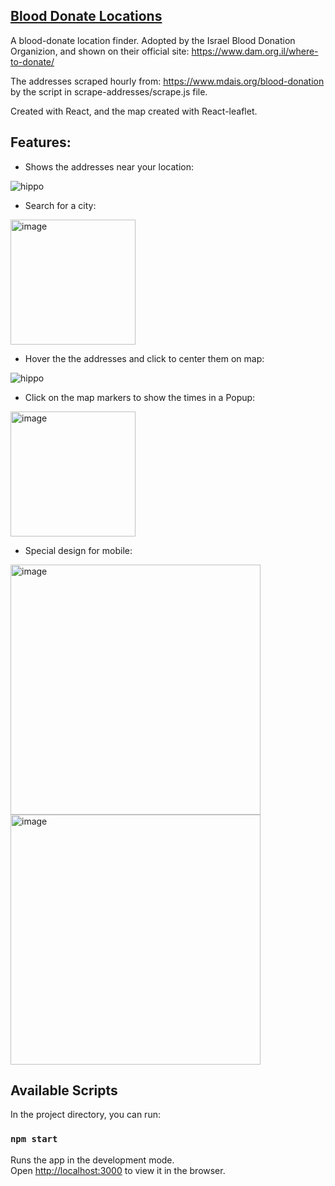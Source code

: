 ## [Blood Donate Locations](https://blood.dam.org.il)
A blood-donate location finder.
Adopted by the Israel Blood Donation Organizion, and shown on their official site:
https://www.dam.org.il/where-to-donate/

The addresses scraped hourly from: https://www.mdais.org/blood-donation by the script in scrape-addresses/scrape.js file.

Created with React, and the map created with React-leaflet.
## Features:
- Shows the addresses near your location:

![hippo](https://media.giphy.com/media/JMt6gkjgj9beAmekEX/giphy.gif)
 
 - Search for a city:
 
 <a><img src="https://i.ibb.co/8DQTj1z/image.png" height="200" alt="image" border="0"></a>

- Hover the the addresses and click to center them on map:

![hippo](https://media.giphy.com/media/hQajGuuXgvQbQyWGK0/giphy.gif)

- Click on the map markers to show the times in a Popup:

<a href="https://imgbb.com/"><img src="https://i.ibb.co/kKRfFYq/image.png" height="200" alt="image" border="0"></a>

- Special design for mobile:

<a href="https://ibb.co/KDjBhfr"><img src="https://i.ibb.co/ScXHyM3/image.png" height="400" alt="image" border="0"></a>
<a href="https://ibb.co/3YZ6DZ7"><img src="https://i.ibb.co/bR9wS9P/image.png" height="400" alt="image" border="0"></a>
## Available Scripts

In the project directory, you can run:

### `npm start`

Runs the app in the development mode.\
Open [http://localhost:3000](http://localhost:3000) to view it in the browser.

